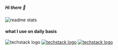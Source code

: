 ##### Hi there 💚





<img src = "https://github-readme-stats.vercel.app/api?username=geekMe1982&&show_icons=true&theme=radical" alt="readme stats">


#### what I use on daily basis

![techstack logo](https://readme-components.vercel.app/api?component=logo&logo=swift&text=false&animation=spin)
[![techstack logo](https://readme-components.vercel.app/api?component=logo&logo=python)](https://github.com/harish-sethuraman/readme-components)
[![techstack logo](https://readme-components.vercel.app/api?component=logo&logo=lua)](https://github.com/harish-sethuraman/readme-components)
